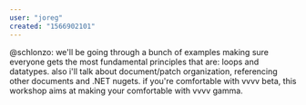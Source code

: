 ```yaml
---
user: "joreg"
created: "1566902101"
---
```


@schlonzo: we'll be going through a bunch of examples making sure everyone gets the most fundamental principles that are: loops and datatypes. also i'll talk about document/patch organization, referencing other documents and .NET nugets. if you're comfortable with vvvv beta, this workshop aims at making your comfortable with vvvv gamma.


